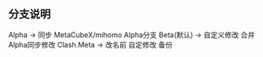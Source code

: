 ## 分支说明

Alpha      -> 同步 MetaCubeX/mihomo Alpha分支
Beta(默认) -> 自定义修改 合并Alpha同步修改
Clash.Meta -> 改名前 自定修改  备份


